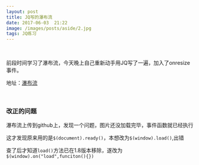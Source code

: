 ```yaml
---
layout: post
title: JQ写的瀑布流
date: 2017-06-03  21:22
image: /images/posts/aside/2.jpg
tags: JQ练习    
---
```


<br />

前段时间学习了瀑布流，今天晚上自己重新动手用JQ写了一遍，加入了onresize事件。

地址：[瀑布流](/example/waterfall/)

<br>

### 改正的问题

瀑布流上传到github上，发现一个问题，图片还没加载完毕，事件函数就已经执行

这才发现原来用的是`$(document).ready()`，本想改为`$(window).load()`,出错

查了后才知道`load()`方法已在1.8版本移除，遂改为`$(window).on("load",funciton(){})`